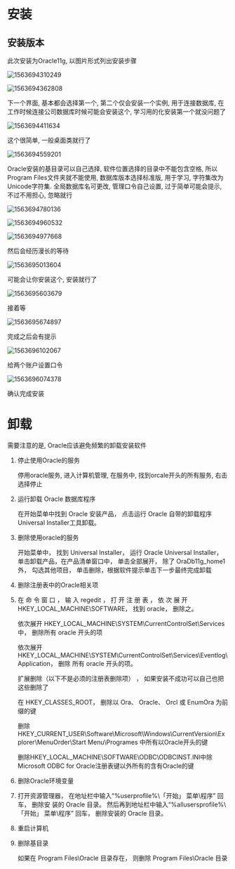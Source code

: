 # 安装

## 安装版本

此次安装为Oracle11g, 以图片形式列出安装步骤

![1563694310249](https://raw.githubusercontent.com/jssda/picbed/master/1563694362808.png)

![1563694362808](https://raw.githubusercontent.com/jssda/picbed/master/1563694362808.png)

下一个界面, 基本都会选择第一个, 第二个仅会安装一个实例, 用于连接数据库, 在工作时候连接公司数据库时候可能会安装这个, 学习用的化安装第一个就没问题了

![1563694411634](https://raw.githubusercontent.com/jssda/picbed/master/1563694411634.png)

这个很简单, 一般桌面类就行了

![1563694559201](https://raw.githubusercontent.com/jssda/picbed/master/1563694559201.png)

Oracle安装的基目录可以自己选择, 软件位置选择的目录中不能包含空格, 所以Program Files文件夹就不能使用, 数据库版本选择标准版, 用于学习, 字符集改为Unicode字符集. 全局数据库名可更改, 管理口令自己设置, 过于简单可能会提示, 不过不用担心, 忽略就行

![1563694780136](https://raw.githubusercontent.com/jssda/picbed/master/1563694780136.png)

![1563694960532](https://raw.githubusercontent.com/jssda/picbed/master/1563694960532.png)

![1563694977668](https://raw.githubusercontent.com/jssda/picbed/master/1563694977668.png)

然后会经历漫长的等待

![1563695013604](https://raw.githubusercontent.com/jssda/picbed/master/1563695013604.png)

可能会让你安装这个, 安装就行了

![1563695603679](https://raw.githubusercontent.com/jssda/picbed/master/1563695603679.png)

接着等

![1563695674897](https://raw.githubusercontent.com/jssda/picbed/master/1563695674897.png)

完成之后会有提示

![1563696102067](https://raw.githubusercontent.com/jssda/picbed/master/1563696102067.png)

给两个账户设置口令

![1563696074378](https://raw.githubusercontent.com/jssda/picbed/master/1563696074378.png)

确认完成安装

# 卸载

需要注意的是, Oracle应该避免频繁的卸载安装软件

1. 停止使用Oracle的服务

   停用oracle服务, 进入计算机管理, 在服务中, 找到orcale开头的所有服务, 右击选择停止

2. 运行卸载 Oracle 数据库程序 

   在开始菜单中找到 Oracle 安装产品， 点击运行 Oracle 自带的卸载程序 Universal Installer工具卸载。 

3. 删除使用oracle的服务

   开始菜单中， 找到 Universal Installer， 运行 Oracle Universal Installer， 单击卸载产品，在产品清单窗口中， 单击全部展开， 除了 OraDb11g_home1 外， 勾选其他项目， 单击删除，根据软件提示单击下一步最终完成卸载 

4. 删除注册表中的Oracle相关项

5. 在 命 令 窗 口 ， 输 入 regedit ， 打 开 注 册 表 ， 依 次 展 开HKEY_LOCAL_MACHINE\SOFTWARE， 找到 oracle， 删除之。 

   依次展开 HKEY_LOCAL_MACHINE\SYSTEM\CurrentControlSet\Services 中， 删除所有
   oracle 开头的项 

   依次展开HKEY_LOCAL_MACHINE\SYSTEM\CurrentControlSet\Services\Eventlog\Application， 删除
   所有 oracle 开头的项。 

   扩展删除（以下不是必须的注册表删除项） ， 如果安装不成功可以自己也把这些删除了 

   在 HKEY_CLASSES_ROOT， 删除以 Ora、 Oracle、 Orcl 或 EnumOra 为前缀的键 

   删除HKEY_CURRENT_USER\Software\Microsoft\Windows\CurrentVersion\Explorer\MenuOrder\Start Menu\Programes 中所有以Oracle开头的键

   删除HKEY_LOCAL_MACHINE\SOFTWARE\ODBC\ODBCINST.INI中除Microsoft ODBC for Oracle注册表键以外所有的含有Oracle的键

6. 删除Oracle环境变量

7. 打开资源管理器， 在地址栏中输入“%userprofile%\「开始」 菜单\程序” 回车， 删除安
   装的 Oracle 目录。 然后再到地址栏中输入“%allusersprofile%\「开始」 菜单\程序” 回车，
   删除安装的 Oracle 目录。 

8. 重启计算机

9. 删除基目录

   如果在 Program Files\Oracle 目录存在， 则删除 Program Files\Oracle 目录 

   